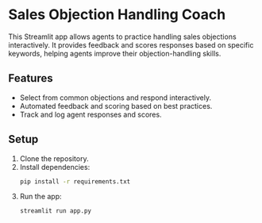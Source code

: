 
# Sales Objection Handling Coach

This Streamlit app allows agents to practice handling sales objections interactively. It provides feedback and scores responses based on specific keywords, helping agents improve their objection-handling skills.

## Features
- Select from common objections and respond interactively.
- Automated feedback and scoring based on best practices.
- Track and log agent responses and scores.

## Setup
1. Clone the repository.
2. Install dependencies:
   ```bash
   pip install -r requirements.txt
   ```
3. Run the app:
   ```bash
   streamlit run app.py
   ```
